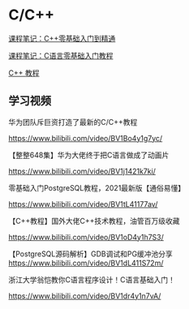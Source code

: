 # C/C++

[课程笔记：C++零基础入门到精通](../cpp-start/index.md)

[课程笔记：C语言零基础入门教程](../c-start/index.md)

[C++ 教程](../cpp-ref/index.md)

## 学习视频

华为团队斥巨资打造了最新的C/C++教程

https://www.bilibili.com/video/BV1Bo4y1g7yc/

【整整648集】华为大佬终于把C语言做成了动画片

https://www.bilibili.com/video/BV1j1421k7ki/


零基础入门PostgreSQL教程，2021最新版【通俗易懂】

https://www.bilibili.com/video/BV1tL41177av/


【C++教程】国外大佬C++技术教程，油管百万级收藏

https://www.bilibili.com/video/BV1oD4y1h7S3/


【PostgreSQL源码解析】GDB调试和PG缓冲池分享
https://www.bilibili.com/video/BV1dL411S72m/

浙江大学翁恺教你C语言程序设计！C语言基础入门！

https://www.bilibili.com/video/BV1dr4y1n7vA/


